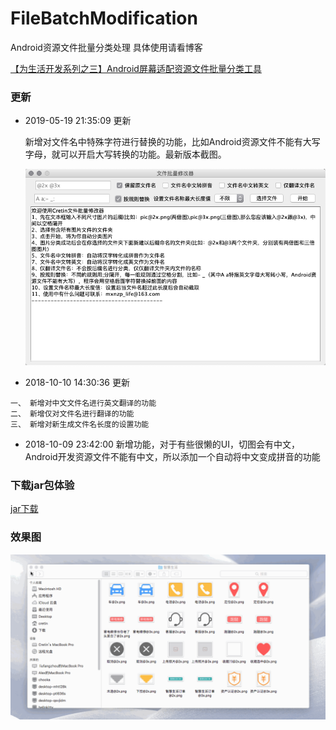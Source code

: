 # FileBatchModification
Android资源文件批量分类处理 具体使用请看博客

[【为生活开发系列之三】Android屏幕适配资源文件批量分类工具](https://www.jianshu.com/p/3fafe858b354)

### 更新
+ 2019-05-19 21:35:09 更新

  新增对文件名中特殊字符进行替换的功能，比如Android资源文件不能有大写字母，就可以开启大写转换的功能。最新版本截图。

  <img src="./pic01.png"/>

+ 2018-10-10 14:30:36 更新

```
一、 新增对中文文件名进行英文翻译的功能
二、 新增仅对文件名进行翻译的功能
三、 新增对新生成文件名长度的设置功能
```

+ 2018-10-09 23:42:00 新增功能，对于有些很懒的UI，切图会有中文，Android开发资源文件不能有中文，所以添加一个自动将中文变成拼音的功能

### 下载jar包体验

[jar下载](https://raw.githubusercontent.com/MZCretin/FileBatchModification/master/文件批量处理最新V1.1.jar)

### 效果图

<img src="./效果图.gif"/>